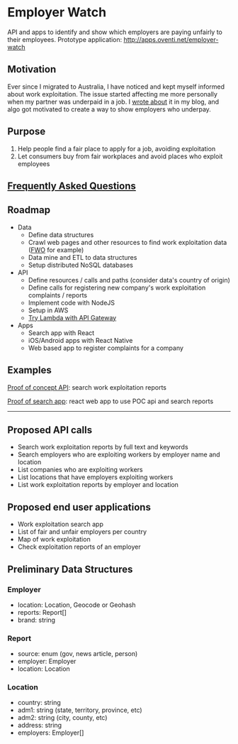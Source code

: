 # Employer Watch
API and apps to identify and show which employers are paying unfairly to their employees.
Prototype application: http://apps.oventi.net/employer-watch

## Motivation
Ever since I migrated to Australia, I have noticed and kept myself informed about work exploitation. The issue started affecting me more personally when my partner was underpaid in a job. I [wrote about](http://15hoursahead.com/worker-exploitation-in-australia/) it in my blog, and algo got motivated to create a way to show employers who underpay.

## Purpose
1. Help people find a fair place to apply for a job, avoiding exploitation
2. Let consumers buy from fair workplaces and avoid places who exploit employees

## [Frequently Asked Questions](docs/faq.md)

## Roadmap
* Data
  * Define data structures
  * Crawl web pages and other resources to find work exploitation data ([FWO](https://www.fairwork.gov.au/about-us/news-and-media-releases) for example)
  * Data mine and ETL to data structures
  * Setup distributed NoSQL databases
* API
  * Define resources / calls and paths (consider data's country of origin)
  * Define calls for registering new company's work exploitation complaints / reports
  * Implement code with NodeJS
  * Setup in AWS
  * [Try Lambda with API Gateway](http://docs.aws.amazon.com/apigateway/latest/developerguide/getting-started.html)
* Apps
  * Search app with React
  * iOS/Android apps with React Native
  * Web based app to register complaints for a company

## Examples

[Proof of concept API](./api): search work exploitation reports

[Proof of search app](./apps/search): react web app to use POC api and search reports

----

## Proposed API calls
- Search work exploitation reports by full text and keywords
- Search employers who are exploiting workers by employer name and location
- List companies who are exploiting workers
- List locations that have employers exploiting workers
- List work exploitation reports by employer and location

## Proposed end user applications
- Work exploitation search app
- List of fair and unfair employers per country
- Map of work exploitation
- Check exploitation reports of an employer

## Preliminary Data Structures

### Employer
- location: Location, Geocode or Geohash
- reports: Report[]
- brand: string

### Report
- source: enum (gov, news article, person)
- employer: Employer
- location: Location

### Location
- country: string
- adm1: string (state, territory, province, etc)
- adm2: string (city, county, etc)
- address: string
- employers: Employer[]
